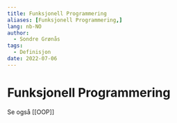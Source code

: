 ```yaml
---
title: Funksjonell Programmering
aliases: [Funksjonell Programmering,]
lang: nb-NO
author:
  - Sondre Grønås
tags:
  - Definisjon
date: 2022-07-06
---
```

# Funksjonell Programmering
Se også [[OOP]]